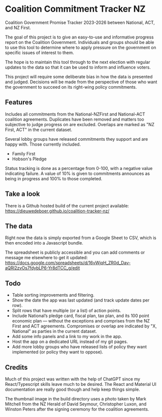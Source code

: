 # Coalition Commitment Tracker NZ
Coalition Government Promise Tracker 2023-2026 between National, ACT, and NZ First.

The goal of this project is to give an easy-to-use and informative progress report on the Coalition Government. Individuals and groups should be able to use this tool to determine where to apply pressure on the government on specific issues of interest to them.

The hope is to maintain this tool through to the next election with regular updates to the data so that it can be used to inform and influence voters.

This project will require some deliberate bias in how the data is presented and judged. Decisions will be made from the perspective of those who want the government to succeed on its right-wing policy commitments.

## Features
Includes all commitments from the National-NZFirst and National-ACT coalition agreements. Duplicates have been removed and matters too subjective to judge progress on are excluded. Overlaps are marked as "NZ First, ACT" in the current dataset.

Several lobby groups have released commitments they support and are happy with. Those currently included.
* Family First
* Hobson's Pledge

Status tracking is done as a percentage from 0-100, with a negative value indicating failure. A value of 10% is given to commitments announces as being in progress and 100% to those completed.

## Take a look
There is a Github hosted build of the current project available: https://dieuwedeboer.github.io/coalition-tracker-nz/

## The data

Right now the data is simply exported from a Google Sheet to CSV, which is then encoded into a Javascript bundle.

The spreadsheet is publicly accessible and you can add comments or message me elsewhere to get it updated: https://docs.google.com/spreadsheets/d/16vWjqH_ZR0d_Dav-aQRl2zvOs7fdybLP6-Yr8dTCC_g/edit

## Todo
* Table sorting improvements and filtering.
* Show the date the app was last updated (and track update dates per row).
* Split rows that have multiple (or a list) of action points.
* Include National’s pledge card, fiscal plan, tax plan, and its 100 point economic plan — without the exceptions and comprises from the NZ First and ACT agreements. Compromises or overlap are indicated by "X, National" as parties in the current dataset.
* Add some info panels and a link to my work in the app.
* Host the app on a dedicated URL instead of my git pages.
* Add more lobby groups who have released lists of policy they want implemented (or policy they want to oppose).

## Credits

Much of this project was written with the help of ChatGPT since my React/Typescript skills leave much to be desired. The React and Material UI documentation are really good though and help keep things simple.

The thumbnail image in the build directory uses a photo taken by Mark Mitchell from the NZ Herald of David Seymour, Christopher Luxon, and Winston Peters after the signing ceremony for the coalition agreements.
